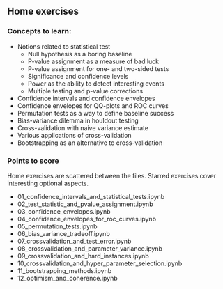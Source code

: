## Home exercises

### Concepts to learn:

* Notions related to statistical test
  * Null hypothesis as a boring baseline
  * P-value assignment as a measure of bad luck
  * P-value assignment for one- and two-sided tests
  * Significance and confidence levels
  * Power as the ability to detect interesting events
  * Multiple testing and p-value corrections
* Confidence intervals and confidence envelopes
* Confidence envelopes for QQ-plots and ROC curves
* Permutation tests as a way to define baseline success
* Bias-variance dilemma in houldout testing
* Cross-validation with naive variance estimate
* Various applications of cross-validation
* Bootstrapping as an alternative to cross-validation


### Points to score
Home exercises are scattered between the files. Starred exercises cover interesting optional aspects.

* 01_confidence_intervals_and_statistical_tests.ipynb
* 02_test_statistic_and_pvalue_assignment.ipynb
* 03_confidence_envelopes.ipynb
* 04_confidence_envelopes_for_roc_curves.ipynb
* 05_permutation_tests.ipynb
* 06_bias_variance_tradeoff.ipynb
* 07_crossvalidation_and_test_error.ipynb
* 08_crossvalidation_and_parameter_variance.ipynb
* 09_crossvalidation_and_hard_instances.ipynb
* 10_crossvalidation_and_hyper_parameter_selection.ipynb
* 11_bootstrapping_methods.ipynb
* 12_optimism_and_coherence.ipynb
